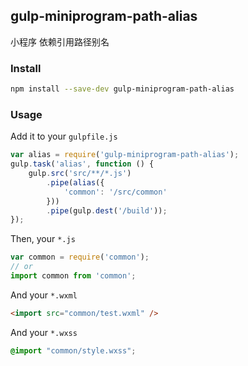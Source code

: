 ## gulp-miniprogram-path-alias

小程序 依赖引用路径别名

### Install
``` bash
npm install --save-dev gulp-miniprogram-path-alias
```

### Usage

Add it to your `gulpfile.js`
``` js
var alias = require('gulp-miniprogram-path-alias');
gulp.task('alias', function () {
    gulp.src('src/**/*.js')
        .pipe(alias({
            'common': '/src/common'
        }))
        .pipe(gulp.dest('/build'));
});
```
Then, your `*.js`
``` js
var common = require('common');
// or
import common from 'common';
```
And your `*.wxml`
``` html
<import src="common/test.wxml" />
```
And your `*.wxss`
``` css
@import "common/style.wxss";
```
